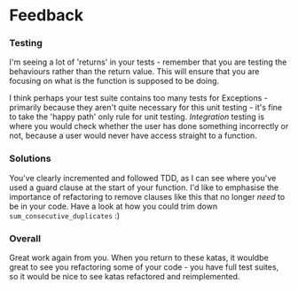 # Feedback

### Testing
I'm seeing a lot of 'returns' in your tests - remember that you are testing the behaviours rather than the return value. This will ensure that you are focusing on what is the function is supposed to be doing. 

I think perhaps your test suite contains too many tests for Exceptions - primarily because they aren't quite necessary for this unit testing - it's fine to take the 'happy path' only rule for unit testing. _Integration_ testing is where you would check whether the user has done something incorrectly or not, because a user would never have access straight to a function.

### Solutions
You've clearly incremented and followed TDD, as I can see where you've used a guard clause at the start of your function. I'd like to emphasise the importance of refactoring to remove clauses like this that no longer _need_ to be in your code. Have a look at how you could trim down `sum_consecutive_duplicates` :) 


### Overall

Great work again from you. When you return to these katas, it wouldbe great to see you refactoring some of your code - you have full test suites, so it would be nice to see katas refactored and reimplemented.
